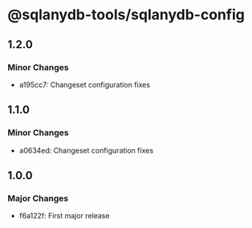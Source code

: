 # @sqlanydb-tools/sqlanydb-config

## 1.2.0

### Minor Changes

- a195cc7: Changeset configuration fixes

## 1.1.0

### Minor Changes

- a0634ed: Changeset configuration fixes

## 1.0.0

### Major Changes

- f6a122f: First major release
